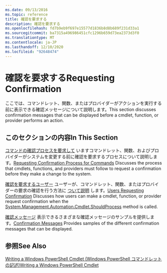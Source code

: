 ```yaml
---
ms.date: 09/13/2016
ms.topic: reference
title: 確認を要求する
description: 確認を要求する
ms.openlocfilehash: fd7b9eb9f697e15577d1836b8d8b689f231d33a1
ms.sourcegitcommit: ba7315a496986451cfc1296b659d73ea2373d3f0
ms.translationtype: MT
ms.contentlocale: ja-JP
ms.lasthandoff: 12/10/2020
ms.locfileid: "92648474"
---
```

# <a name="requesting-confirmation"></a><span data-ttu-id="f0fe2-103">確認を要求する</span><span class="sxs-lookup"><span data-stu-id="f0fe2-103">Requesting Confirmation</span></span>

<span data-ttu-id="f0fe2-104">ここでは、コマンドレット、関数、またはプロバイダーがアクションを実行する前に表示できる確認メッセージについて説明します。</span><span class="sxs-lookup"><span data-stu-id="f0fe2-104">This section discusses confirmation messages that can be displayed before a cmdlet, function, or provider performs an action.</span></span>

## <a name="in-this-section"></a><span data-ttu-id="f0fe2-105">このセクションの内容</span><span class="sxs-lookup"><span data-stu-id="f0fe2-105">In This Section</span></span>

<span data-ttu-id="f0fe2-106">[コマンドの確認プロセスを要求して](./requesting-confirmation-from-cmdlets.md) いますコマンドレット、関数、およびプロバイダーがシステムを変更する前に確認を要求するプロセスについて説明します。</span><span class="sxs-lookup"><span data-stu-id="f0fe2-106">[Requesting Confirmation Process for Commands](./requesting-confirmation-from-cmdlets.md) Discusses the process that cmdlets, functions, and providers must follow to request a confirmation before they make a change to the system.</span></span>

<span data-ttu-id="f0fe2-107">[確認を要求するユーザー](./users-requesting-confirmation.md) ユーザーが、コマンドレット、関数、またはプロバイダーの要求の確認を行う方法に [ついて説明](/dotnet/api/System.Management.Automation.Cmdlet.ShouldProcess) します。</span><span class="sxs-lookup"><span data-stu-id="f0fe2-107">[Users Requesting Confirmation](./users-requesting-confirmation.md) Discusses how users can make a cmdlet, function, or provider request confirmation when the [System.Management.Automation.Cmdlet.ShouldProcess](/dotnet/api/System.Management.Automation.Cmdlet.ShouldProcess) method is called.</span></span>

<span data-ttu-id="f0fe2-108">[確認メッセージ](./confirmation-messages.md) 表示できるさまざまな確認メッセージのサンプルを提供します。</span><span class="sxs-lookup"><span data-stu-id="f0fe2-108">[Confirmation Messages](./confirmation-messages.md) Provides samples of the different confirmation messages that can be displayed.</span></span>

## <a name="see-also"></a><span data-ttu-id="f0fe2-109">参照</span><span class="sxs-lookup"><span data-stu-id="f0fe2-109">See Also</span></span>

[<span data-ttu-id="f0fe2-110">Writing a Windows PowerShell Cmdlet (Windows PowerShell コマンドレットの記述)</span><span class="sxs-lookup"><span data-stu-id="f0fe2-110">Writing a Windows PowerShell Cmdlet</span></span>](./writing-a-windows-powershell-cmdlet.md)
